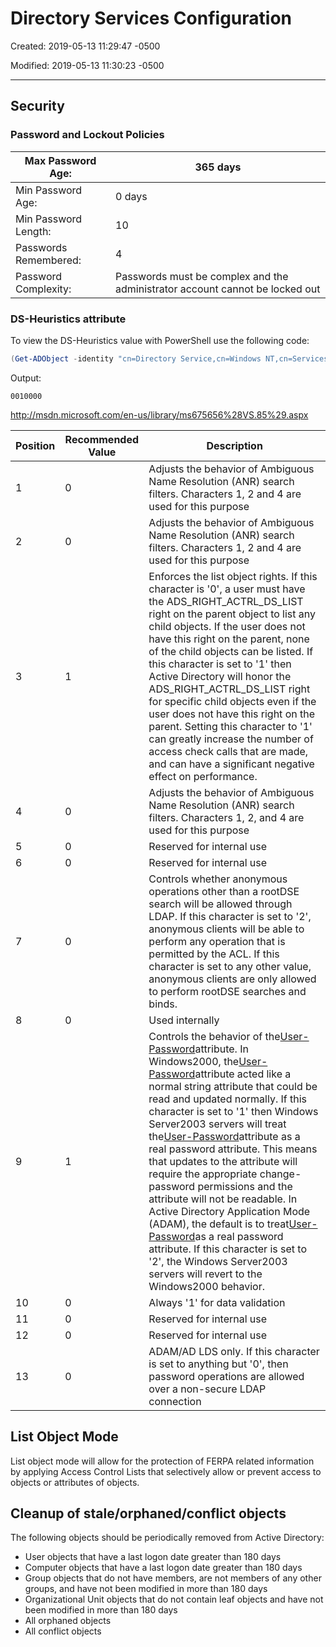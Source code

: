 # Directory Services Configuration

Created: 2019-05-13 11:29:47 -0500

Modified: 2019-05-13 11:30:23 -0500

---

## Security

### Password and Lockout Policies

| Max Password Age: | 365 days |
|--------------------|----------------------------------------------------|
| Min Password Age: | 0 days |
| Min Password Length: | 10 |
| Passwords Remembered: | 4 |
| Password Complexity: | Passwords must be complex and the administrator account cannot be locked out |

### DS-Heuristics attribute

To view the DS-Heuristics value with PowerShell use the following code:

```powershell
(Get-ADObject -identity "cn=Directory Service,cn=Windows NT,cn=Services,cn=Configuration,dc=<forest_name>,dc=com" -pr dSHeuristics).dSHeuristics
```

Output:

```text
0010000
```

<http://msdn.microsoft.com/en-us/library/ms675656%28VS.85%29.aspx>

| **Position** | **Recommended Value** | **Description** |
|---------|-------------|---------------------------------------------------|
| 1 | 0 | Adjusts the behavior of Ambiguous Name Resolution (ANR) search filters. Characters 1, 2 and 4 are used for this purpose |
| 2 | 0 | Adjusts the behavior of Ambiguous Name Resolution (ANR) search filters. Characters 1, 2 and 4 are used for this purpose |
| 3 | 1 | Enforces the list object rights. If this character is '0', a user must have the ADS_RIGHT_ACTRL_DS_LIST right on the parent object to list any child objects. If the user does not have this right on the parent, none of the child objects can be listed. If this character is set to '1' then Active Directory will honor the ADS_RIGHT_ACTRL_DS_LIST right for specific child objects even if the user does not have this right on the parent. Setting this character to '1' can greatly increase the number of access check calls that are made, and can have a significant negative effect on performance. |
| 4 | 0 | Adjusts the behavior of Ambiguous Name Resolution (ANR) search filters. Characters 1, 2, and 4 are used for this purpose |
| 5 | 0 | Reserved for internal use |
| 6 | 0 | Reserved for internal use |
| 7 | 0 | Controls whether anonymous operations other than a rootDSE search will be allowed through LDAP. If this character is set to '2', anonymous clients will be able to perform any operation that is permitted by the ACL. If this character is set to any other value, anonymous clients are only allowed to perform rootDSE searches and binds. |
| 8 | 0 | Used internally |
| 9 | 1 | Controls the behavior of the[User-Password](http://msdn.microsoft.com/en-us/library/ms680851%28v=vs.85%29.aspx)attribute. In Windows2000, the[User-Password](http://msdn.microsoft.com/en-us/library/ms680851%28v=vs.85%29.aspx)attribute acted like a normal string attribute that could be read and updated normally. If this character is set to '1' then Windows Server2003 servers will treat the[User-Password](http://msdn.microsoft.com/en-us/library/ms680851%28v=vs.85%29.aspx)attribute as a real password attribute. This means that updates to the attribute will require the appropriate change-password permissions and the attribute will not be readable. In Active Directory Application Mode (ADAM), the default is to treat[User-Password](http://msdn.microsoft.com/en-us/library/ms680851%28v=vs.85%29.aspx)as a real password attribute. If this character is set to '2', the Windows Server2003 servers will revert to the Windows2000 behavior. |
| 10 | 0 | Always '1' for data validation |
| 11 | 0 | Reserved for internal use |
| 12 | 0 | Reserved for internal use |
| 13 | 0 | ADAM/AD LDS only. If this character is set to anything but '0', then password operations are allowed over a non-secure LDAP connection |

## List Object Mode

List object mode will allow for the protection of FERPA related information by applying Access Control Lists that selectively allow or prevent access to objects or attributes of objects.

## Cleanup of stale/orphaned/conflict objects

The following objects should be periodically removed from Active Directory:

- User objects that have a last logon date greater than 180 days
- Computer objects that have a last logon date greater than 180 days
- Group objects that do not have members, are not members of any other groups, and have not been modified in more than 180 days
- Organizational Unit objects that do not contain leaf objects and have not been modified in more than 180 days
- All orphaned objects
- All conflict objects
